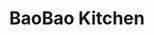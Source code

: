 ---
layout: place
title: "BaoBao Kitchen"
permalink: /north-carolina/greensboro/baobao-kitchen.html
stateAbbr: NC
stateName: North Carolina
cityName: Greensboro
place_id: ChIJa7s-JV4fU4gR1F6jtYxEq1k
photos:
  - name: >-
      places/ChIJa7s-JV4fU4gR1F6jtYxEq1k/photos/AUy1YQ3Ibpow2YMtVc1Z5eoqPB9-rMq4MSpQCPKR3QCE_6qIumFlvLkyph5SyUyyoQzPQg1KtfyLoNN3L6IhFg2Dpx18zpfCyj0THvrw5gOgYm0QUXL2GhOhjJc-MRZItQixG-Y6vjS0U5Yjnq25Pdcr4UvRfe5qTrqzBFJjdJ1RIeilguLhjNypwkDK0GD9Isad4ZIZmK5BvwagL8mXLok918W473nD3SQdo6HBoJgqQ0uSRE8f9ElLKFKEvhjpw08wGzCNFBEpvZMecZjsrLXVW871XgNi4LzQDJDtVsI7LwmsuQ
    widthPx: 4800
    heightPx: 3200
    authorAttributions:
      - displayName: BaoBao Kitchen
        uri: https://maps.google.com/maps/contrib/108670747612810856519
        photoUri: >-
          https://lh3.googleusercontent.com/a/ACg8ocJo01PEb2LpFsupYxXELtZs14Otan-9M7vdBq94YHrur9_xcA=s100-p-k-no-mo
    flagContentUri: >-
      https://www.google.com/local/imagery/report/?cb_client=maps_api_places.places_api&image_key=!1e10!2sAF1QipNDvegK3f1E7Xr7RbFhnLzE9DcplmRyHFWtFDzK&hl=en-US
    googleMapsUri: >-
      https://www.google.com/maps/place//data=!3m4!1e2!3m2!1sAF1QipNDvegK3f1E7Xr7RbFhnLzE9DcplmRyHFWtFDzK!2e10!4m2!3m1!1s0x88531f5e253ebb6b:0x59ab448cb5a35ed4
  - name: >-
      places/ChIJa7s-JV4fU4gR1F6jtYxEq1k/photos/AUy1YQ17lluz6J4eEb-BYPBQgcZexMP3hh43_N8jiGJwebsZVsiR7Z6uXlM2y2kop3JZNPjLuDS_o7AXpSE6gW_BTVOSo2N4SQjTsZo9KfwdiB9qGbpOu2P0bw0kb1GJw85xIhEWa4YKlx4KlZ-EHEyawC8brsVJWy3TU314TWC3Qy-RjJIuavrQ39N0fDHCvDrOtaollmeALp_f_56SbA8ARENS3McSABXuqO9es-8kVFiGNQfTBq3lq0K4dNGN2t_RH3KnK7_6qaHZ9gwXzHsck2apQjGdFPyZ2PUkTSWlCsaldg
    widthPx: 4800
    heightPx: 3200
    authorAttributions:
      - displayName: BaoBao Kitchen
        uri: https://maps.google.com/maps/contrib/108670747612810856519
        photoUri: >-
          https://lh3.googleusercontent.com/a/ACg8ocJo01PEb2LpFsupYxXELtZs14Otan-9M7vdBq94YHrur9_xcA=s100-p-k-no-mo
    flagContentUri: >-
      https://www.google.com/local/imagery/report/?cb_client=maps_api_places.places_api&image_key=!1e10!2sAF1QipOEbm2q2AAMhcPjO7ZYCxKqCqZMIJ3VExgBxirw&hl=en-US
    googleMapsUri: >-
      https://www.google.com/maps/place//data=!3m4!1e2!3m2!1sAF1QipOEbm2q2AAMhcPjO7ZYCxKqCqZMIJ3VExgBxirw!2e10!4m2!3m1!1s0x88531f5e253ebb6b:0x59ab448cb5a35ed4
  - name: >-
      places/ChIJa7s-JV4fU4gR1F6jtYxEq1k/photos/AUy1YQ3qNd7e1ahc30bJqVR7FHoJwTXhMxEtY0QiQZhLrHLVPrMzz7PPI9VEww51SMavgmnlo0PZB2j2ARVaLmEFHsJr32fVtfAbmuGv3SKBT_fus6cesLsNtn1ucXd3BH7ErIIwh5GeHpVGLWeXxIHyz-1LNlhekl50A2-t_fjvEeGNPICFTjUfipAVYttvIlB-iyTZ0QpurZkURvEAEGIuwf5hHDfNJEZUCBLUf9FLdYFmBwTcNLY9r0EJC8z_3Vp26RA8TEMZXqXF9oPk-l2Kpl7jfq7OaMDYkqyaWOMnpoSlRAWZDVcteSIBlWz-qFb1iA4TAPJ94E9eS-JUIjU06jm0sWUfdK9D2CYtGoVO6H_SkasfCPpvenVivpCcuuBs73wRyqV3oAQcuKK7AWn82wWLlUO0fBRMf41X4haRlCrJYw
    widthPx: 2309
    heightPx: 2725
    authorAttributions:
      - displayName: Bobbe Wright
        uri: https://maps.google.com/maps/contrib/102225476155335511498
        photoUri: >-
          https://lh3.googleusercontent.com/a-/ALV-UjWYzqKlaUh4bm2aAf7zk7wfIVwbA3yQD6JjuXkUsRA5ttQIrOsr=s100-p-k-no-mo
    flagContentUri: >-
      https://www.google.com/local/imagery/report/?cb_client=maps_api_places.places_api&image_key=!1e10!2sCIHM0ogKEICAgMCIirjkNQ&hl=en-US
    googleMapsUri: >-
      https://www.google.com/maps/place//data=!3m4!1e2!3m2!1sCIHM0ogKEICAgMCIirjkNQ!2e10!4m2!3m1!1s0x88531f5e253ebb6b:0x59ab448cb5a35ed4
  - name: >-
      places/ChIJa7s-JV4fU4gR1F6jtYxEq1k/photos/AUy1YQ1-6KJ3fuYC5CIwUgscKRmYgnPMgVm-TA3-WuXBiLzRlFccIPY8r5ebFQqTHJj6NSEe3402ZScK9rtu0vvmncMy-yzupB5OuoKs38jY8bHFF03o954X7Uc-XlYa0T9_tMGo-eui-7Qd2BcZ-z4gfmNSAt_IN4ztWQJpmPXehlglSimDoUdy6CuqP7zkEFCCCiBRK7-b5OStDfERU3VygWa47QtFHPC7LR6_kpa7FM4BzUZywS9174WljcMyyL_5Id3dbbyWZQ1DmpshZsqmfqhf6Zqpi2m6cOUUHLq8QUt8QhFFjdH5a0Af24smyRHqu0npX2RP5KEDv2E2C0HAlFG9UZ0m3jDMG5_txR3kroNakPee4KreLf6v2uwWH8ksXt1Gx45nj0n5-rL_Z9c-T4iJy9CXBHHWotRxTXBFaQStdMaN
    widthPx: 4032
    heightPx: 2268
    authorAttributions:
      - displayName: Bobbe Wright
        uri: https://maps.google.com/maps/contrib/102225476155335511498
        photoUri: >-
          https://lh3.googleusercontent.com/a-/ALV-UjWYzqKlaUh4bm2aAf7zk7wfIVwbA3yQD6JjuXkUsRA5ttQIrOsr=s100-p-k-no-mo
    flagContentUri: >-
      https://www.google.com/local/imagery/report/?cb_client=maps_api_places.places_api&image_key=!1e10!2sCIHM0ogKEICAgICX29f6sQE&hl=en-US
    googleMapsUri: >-
      https://www.google.com/maps/place//data=!3m4!1e2!3m2!1sCIHM0ogKEICAgICX29f6sQE!2e10!4m2!3m1!1s0x88531f5e253ebb6b:0x59ab448cb5a35ed4
  - name: >-
      places/ChIJa7s-JV4fU4gR1F6jtYxEq1k/photos/AUy1YQ1si6qcvHGQ6eYGbNsLw6alGJCqE-sHYRi8FUeXn4IBXPYy9JQDmey1yJJtjBEljG9OxLZSg1SMd3kSIFHPDhXktu4BgUt_5fnThq2FH41qYyJPpYhZrPFxSx1hhDafuaDlAsdaMsqpVEaT6jnlu3kwuA6lFr40SeE0gREiA3bg2L3iEzL4we5BuiIGKMcvp66E96PY8B0XHvBa9UO6ATHIPi-vWDtEqEm5TPCmCF76g6FeYhQnnrDyt9fvUn07LucMzftELTDqXQppAdfvFmq9XA-g4yDO1l1saU7TQQ2ag6LNvRZLftY0_C544Bcp7E80miq_cT_GB_9AOaMF52gfgNxjQJbUluDD8pZZOnClfdlFM063iPgoGTzei5FWvnOXX8WbdiwS6WADrgFTTs8tiW2GAX_61ZsKepSaMRw
    widthPx: 2173
    heightPx: 2074
    authorAttributions:
      - displayName: Bobbe Wright
        uri: https://maps.google.com/maps/contrib/102225476155335511498
        photoUri: >-
          https://lh3.googleusercontent.com/a-/ALV-UjWYzqKlaUh4bm2aAf7zk7wfIVwbA3yQD6JjuXkUsRA5ttQIrOsr=s100-p-k-no-mo
    flagContentUri: >-
      https://www.google.com/local/imagery/report/?cb_client=maps_api_places.places_api&image_key=!1e10!2sCIHM0ogKEICAgMCIirjkVQ&hl=en-US
    googleMapsUri: >-
      https://www.google.com/maps/place//data=!3m4!1e2!3m2!1sCIHM0ogKEICAgMCIirjkVQ!2e10!4m2!3m1!1s0x88531f5e253ebb6b:0x59ab448cb5a35ed4
  - name: >-
      places/ChIJa7s-JV4fU4gR1F6jtYxEq1k/photos/AUy1YQ0VovDPc6HfTEtpYGdfXudltIuGDVjrCraHx5LxIotVcRi8vTUERrPAtDGI2VbJioaxe6-0k21V2d05sHA8mIBKXJ2s54PkOphPtgcflrTNl8JYW9jhEEAhoyfRmptcojJiSUa08oVZS38PZdkoA944ds10H-6oQkorTj-6C0Y79s-MdYuQx9ryxRA7W5QP3G-W0t--ShEXqZ0nD1Dz64bYmqRD9u5E-63lnVKfKCAoGR8nrIc1kGZ_1qBSjsndPr-gQlsvHgp5h0SCp0JJhFVtdwonVfYgBhtmDPfG63_-th8dk28kxd7NLaoRYOpGWdlO7m_ndw4n2LSMbVhmtHNZNtTYfTYVlndrzlvJPX7PyS8cOEyPSGXMYXbpxoWcZQE1LfMhHwrbIBRsQ5VeW3qlGSazHMs6a6reOAxXHT-eCGcC
    widthPx: 3000
    heightPx: 4000
    authorAttributions:
      - displayName: Beardy Miller
        uri: https://maps.google.com/maps/contrib/114269250327497771379
        photoUri: >-
          https://lh3.googleusercontent.com/a/ACg8ocICvVuQYAPdJFMkDum-ISdaVGwsS3r8qitUrI6PLANb_UBLGjs=s100-p-k-no-mo
    flagContentUri: >-
      https://www.google.com/local/imagery/report/?cb_client=maps_api_places.places_api&image_key=!1e10!2sCIHM0ogKEICAgIDLq9Cx4wE&hl=en-US
    googleMapsUri: >-
      https://www.google.com/maps/place//data=!3m4!1e2!3m2!1sCIHM0ogKEICAgIDLq9Cx4wE!2e10!4m2!3m1!1s0x88531f5e253ebb6b:0x59ab448cb5a35ed4
  - name: >-
      places/ChIJa7s-JV4fU4gR1F6jtYxEq1k/photos/AUy1YQ0Qy0XBRUNnseDZos41hP8fv64HebMRpr6xhukNTZWFT6fxN4BwuDzzVFI13o-xcg2-6wfZJAxpTfvWv_VdxK0Gc7YHNXHzDinocWCqNlj3s3aUr8Tp2-CVs6FOxSx1n5t99XdY1yaz8riwjjYLtUZzkICDcqykgsSef-X4o0-qz_aot4pUjnracGqh7BogvNLEMeCFdOU43wuyti1-u3U0Hkgmaq1HZ5WtmXfRxXD6OlsAr_3ospQmFZSc4nTEF2S63jtdmOZw2T9JC7r6Fb1hxpwymsDzPJqtn_O8F-pL25iVpkWOcvNjW7t99IfDMrCBcDRi0uNNHTbs2ObU6Mx7lKNjlPydfDHj2UPlhdYKUIrm3lDJZXnsWGx--aaym6KDSn7eT89HJjRsBHX6bvksEDufibE5evakKX78noiT_uev
    widthPx: 3600
    heightPx: 4800
    authorAttributions:
      - displayName: Emily W
        uri: https://maps.google.com/maps/contrib/113933797431165937756
        photoUri: >-
          https://lh3.googleusercontent.com/a/ACg8ocKTYaeZ81XoX29tGDZrxqiQrZs9JGR6BjOaR6XPvEUZcuQOsg=s100-p-k-no-mo
    flagContentUri: >-
      https://www.google.com/local/imagery/report/?cb_client=maps_api_places.places_api&image_key=!1e10!2sCIHM0ogKEICAgIDrrJu40AE&hl=en-US
    googleMapsUri: >-
      https://www.google.com/maps/place//data=!3m4!1e2!3m2!1sCIHM0ogKEICAgIDrrJu40AE!2e10!4m2!3m1!1s0x88531f5e253ebb6b:0x59ab448cb5a35ed4
  - name: >-
      places/ChIJa7s-JV4fU4gR1F6jtYxEq1k/photos/AUy1YQ3tht75qPOsGrtOzmmde6EIf_BXyZmHyExb4xumKo9HhRNPfhhMhTleCTVIiAuabVw8-lP8G4jdmUnCg2On_zDRNVvexJx-OBk0s_tVBv-LONSS-W8ksnWqD0VwlNHV69X_UhbF7wZ5vItSX6dOgEox2MSKfjxx1LOH1ulEe9WVpnu7tCrkxmj9ACVnhmjkvqpMXf-A7toqS3dy97IhFyWxj7joOAjtQ6oncoK1tWY-ig-TSGwuin5_iT1vrrkXktI6iATRX0MZtKGVWbeJOGYETc34am6hKI240PpJ_R9SXbOKu6mkLJ1ZV2a_-6E1dWpfKPmDuOwF5ornubV2toeIcxM-iz9VF1TLsZWZYyEvEGgnGhdaZDkj_CUGaqvCW1ajgaNdcmdLAb4CWUlSMRWY1itQ1SAVwDNbLr7twWKvJw
    widthPx: 3024
    heightPx: 4032
    authorAttributions:
      - displayName: Thuy-Linh Nguyen
        uri: https://maps.google.com/maps/contrib/114593352351117245636
        photoUri: >-
          https://lh3.googleusercontent.com/a-/ALV-UjU_YjIwopvgtkRQyTgg8V6bCfR0jDGxsW01omB9c_bvT5yKy5-e=s100-p-k-no-mo
    flagContentUri: >-
      https://www.google.com/local/imagery/report/?cb_client=maps_api_places.places_api&image_key=!1e10!2sCIHM0ogKEICAgIDdvs6HeQ&hl=en-US
    googleMapsUri: >-
      https://www.google.com/maps/place//data=!3m4!1e2!3m2!1sCIHM0ogKEICAgIDdvs6HeQ!2e10!4m2!3m1!1s0x88531f5e253ebb6b:0x59ab448cb5a35ed4
  - name: >-
      places/ChIJa7s-JV4fU4gR1F6jtYxEq1k/photos/AUy1YQ1LhRlFqCUdNoIOrg3mGvSK0FPLnQYWDaIwZk4hr_1kAOk6FBIVSaN6F61-1y9xxrPUBeWznsXsE6TYaSO5V7X7TbVxsiawK5cHKXZ-U2GWQaIwB67niACcdB5HBtMpOF_kkRulPVKtZcYnOW8P0su4J0VlewmcG-tWf9juM1Zvq4Xlkf7CLDFNA3-xRGGpzhAeWAZlRVjVLfoo9qQP4ADn73D3OOXscl5xLdbzkHkTankOA-bd1fdm3V6tSdUBSh7gmfKoZ5OTpPQCXF8uZcVpoHPcwtGA86WE5B9cs1y7DjCuPypCbTDLc4UKQjyu8sK_LbKl3pglx7izM96cMEBRemKv_6ljF_iMxVHwfxlDXINbgOx8UgjLqAjx8druxCp5v66rrG1KM5dksOAUYPTln9h3H5xQuvCuI6rtrFd4IlO6
    widthPx: 2268
    heightPx: 4032
    authorAttributions:
      - displayName: Bobbe Wright
        uri: https://maps.google.com/maps/contrib/102225476155335511498
        photoUri: >-
          https://lh3.googleusercontent.com/a-/ALV-UjWYzqKlaUh4bm2aAf7zk7wfIVwbA3yQD6JjuXkUsRA5ttQIrOsr=s100-p-k-no-mo
    flagContentUri: >-
      https://www.google.com/local/imagery/report/?cb_client=maps_api_places.places_api&image_key=!1e10!2sCIHM0ogKEICAgICX29f60QE&hl=en-US
    googleMapsUri: >-
      https://www.google.com/maps/place//data=!3m4!1e2!3m2!1sCIHM0ogKEICAgICX29f60QE!2e10!4m2!3m1!1s0x88531f5e253ebb6b:0x59ab448cb5a35ed4
  - name: >-
      places/ChIJa7s-JV4fU4gR1F6jtYxEq1k/photos/AUy1YQ06pu-eqrUT9mWJeB5M8oe4YWQ5lewQUi9e0ruWXR6XSMiYigMjRBmzpY6uBd43Z8AFaXA1_JKZPRlE08vH3XezU2Bqwy4jhKNUO1_t7ffwtdZ1mC2FUYjBb1qAMrkpJJDXkomBmEwV12ooF-OxRKKA7AZ_LclKQaIdKCQDlQW7G__Gl8ga47RCgt9f0Zmj2M_uRQme3BufmINdvLGFpvD1P9ofN9T_jVadtAt4TsWv0BnbeNsRVh6XatV_RcYPJGYLTDuWZDx-EhxbMlqWPzGm6geQsR9mcZJNqK7l85HZjbivyqfHaIZDZpmED0sFGpFqzOKxT1qVEJZJ5Z9bUolHDLkECE4sAptUc4o53d3PsODhZddDeVGuQPOEXskkqlkKyg72SnFE07TdCnGmaNo7fqxHzb9DEazGnkzVQmA
    widthPx: 1656
    heightPx: 2208
    authorAttributions:
      - displayName: Paolo Dieu
        uri: https://maps.google.com/maps/contrib/106228566047553506468
        photoUri: >-
          https://lh3.googleusercontent.com/a-/ALV-UjWWt3fNa3eu6QU5qikhN4mMudAjgG8m8QajIzMbScobi25f00zF=s100-p-k-no-mo
    flagContentUri: >-
      https://www.google.com/local/imagery/report/?cb_client=maps_api_places.places_api&image_key=!1e10!2sCIHM0ogKEICAgIDr6IvbYA&hl=en-US
    googleMapsUri: >-
      https://www.google.com/maps/place//data=!3m4!1e2!3m2!1sCIHM0ogKEICAgIDr6IvbYA!2e10!4m2!3m1!1s0x88531f5e253ebb6b:0x59ab448cb5a35ed4
address: '2403 Battleground Ave #2, Greensboro, NC 27408, USA'
street: '2403 Battleground Ave #2'
city: Greensboro
state: NC
zip: '27408'
country: USA
neighborhood: Guilford Hills
latitude: '36.103002'
longitude: '-79.824980'
accessibility_options:
  wheelchairAccessibleParking: true
  wheelchairAccessibleEntrance: true
  wheelchairAccessibleRestroom: true
  wheelchairAccessibleSeating: true
business_status: OPERATIONAL
name: BaoBao Kitchen
google_maps_links:
  directionsUri: >-
    https://www.google.com/maps/dir//''/data=!4m7!4m6!1m1!4e2!1m2!1m1!1s0x88531f5e253ebb6b:0x59ab448cb5a35ed4!3e0
  placeUri: https://maps.google.com/?cid=6461333461526601428
  writeAReviewUri: >-
    https://www.google.com/maps/place//data=!4m3!3m2!1s0x88531f5e253ebb6b:0x59ab448cb5a35ed4!12e1
  reviewsUri: >-
    https://www.google.com/maps/place//data=!4m4!3m3!1s0x88531f5e253ebb6b:0x59ab448cb5a35ed4!9m1!1b1
  photosUri: >-
    https://www.google.com/maps/place//data=!4m3!3m2!1s0x88531f5e253ebb6b:0x59ab448cb5a35ed4!10e5
primary_type: Vietnamese Restaurant
opening_hours:
  regular: null
  current: null
secondary_opening_hours:
  regular:
    weekdayDescriptions: null
    type: null
  current:
    weekdayDescriptions: null
    type: null
phone: null
price_level: null
price_range: null
rating: null
rating_count: 0
website: null
description: null
reviews: null
parking_options: null
payment_options: null
allow_dogs: null
curbside_pickup: null
delivery: null
dine_in: null
good_for_children: null
good_for_groups: null
good_for_sports: null
live_music: null
menu_for_children: null
outdoor_seating: null
reservable: null
restroom: null
serves_beer: null
serves_breakfast: null
serves_brunch: null
serves_cocktails: null
serves_coffee: null
serves_dinner: null
serves_dessert: null
serves_lunch: null
serves_vegetarian_food: null
serves_wine: null
takeout: null
slug: Bao-Bao-Kitchen

---